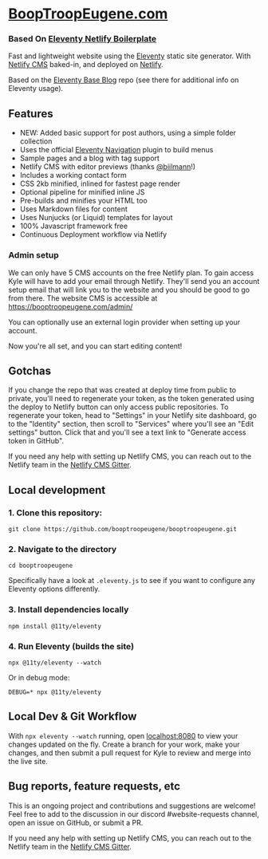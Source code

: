 <!-- [![Netlify Status](https://api.netlify.com/api/v1/badges/bbf28a84-4bdb-407b-a2fa-32628d27fa3d/deploy-status)](https://app.netlify.com/sites/eleventy-netlify-boilerplate/deploys) -->
# [BoopTroopEugene.com](https://booptroopeugene.com)
### Based On [Eleventy Netlify Boilerplate](https://github.com/danurbanowicz/eleventy-netlify-boilerplate)

Fast and lightweight website using the [Eleventy](https://www.11ty.io/) static site generator. With [Netlify CMS](https://www.netlifycms.org/) baked-in, and deployed on [Netlify](https://www.netlify.com).

Based on the [Eleventy Base Blog](https://github.com/11ty/eleventy-base-blog) repo (see there for additional info on Eleventy usage).

## Features

* NEW: Added basic support for post authors, using a simple folder collection
* Uses the official [Eleventy Navigation](https://www.11ty.dev/docs/plugins/navigation/) plugin to build menus
* Sample pages and a blog with tag support
* Netlify CMS with editor previews (thanks [@biilmann](https://github.com/biilmann)!)
* Includes a working contact form
* CSS 2kb minified, inlined for fastest page render
* Optional pipeline for minified inline JS
* Pre-builds and minifies your HTML too
* Uses Markdown files for content
* Uses Nunjucks (or Liquid) templates for layout
* 100% Javascript framework free
* Continuous Deployment workflow via Netlify

### Admin setup

We can only have 5 CMS accounts on the free Netlify plan. To gain access Kyle will have to add your email through Netlify. They'll send you an account setup email that will link you to the website and you should be good to go from there.
The website CMS is accessible at https://booptroopeugene.com/admin/

You can optionally use an external login provider when setting up your account.

Now you're all set, and you can start editing content!

## Gotchas

If you change the repo that was created at deploy time from public to private, you'll need to regenerate your token,
as the token generated using the deploy to Netlify button can only access public repositories. To
regenerate your token, head to "Settings" in your Netlify site dashboard, go to the "Identity"
section, then scroll to "Services" where you'll see an "Edit settings" button. Click that and you'll
see a text link to "Generate access token in GitHub".

If you need any help with setting up Netlify CMS, you can reach out to the Netlify team in the [Netlify CMS Gitter](https://gitter.im/netlify/netlifycms).

## Local development

### 1. Clone this repository:

```
git clone https://github.com/booptroopeugene/booptroopeugene.git
```


### 2. Navigate to the directory

```
cd booptroopeugene
```

Specifically have a look at `.eleventy.js` to see if you want to configure any Eleventy options differently.

### 3. Install dependencies locally

```
npm install @11ty/eleventy
```

### 4. Run Eleventy (builds the site)

```
npx @11ty/eleventy --watch
```

Or in debug mode:
```
DEBUG=* npx @11ty/eleventy
```

## Local Dev & Git Workflow 

With `npx eleventy --watch` running, open [localhost:8080](localhost:8080) to view your changes updated on the fly. Create a branch for your work, make your changes, and then submit a pull request for Kyle to review and merge into the live site.

## Bug reports, feature requests, etc

This is an ongoing project and contributions and suggestions are welcome! Feel free to add to the discussion in our discord #website-requests channel, open an issue on GitHub, or submit a PR.

If you need any help with setting up Netlify CMS, you can reach out to the Netlify team in the [Netlify CMS Gitter](https://gitter.im/netlify/netlifycms).

